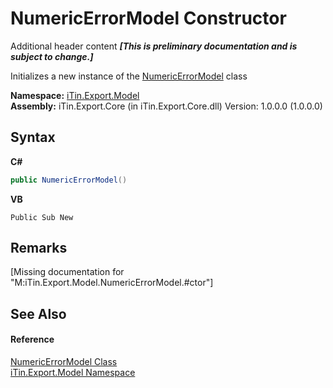 # NumericErrorModel Constructor 
Additional header content _**\[This is preliminary documentation and is subject to change.\]**_

Initializes a new instance of the <a href="32697ca1-e04a-108a-ee69-a7013086b555">NumericErrorModel</a> class

**Namespace:**&nbsp;<a href="ef57ffcc-e95e-b212-5a46-9aa6f5a3511f">iTin.Export.Model</a><br />**Assembly:**&nbsp;iTin.Export.Core (in iTin.Export.Core.dll) Version: 1.0.0.0 (1.0.0.0)

## Syntax

**C#**<br />
``` C#
public NumericErrorModel()
```

**VB**<br />
``` VB
Public Sub New
```


## Remarks
\[Missing <remarks> documentation for "M:iTin.Export.Model.NumericErrorModel.#ctor"\]

## See Also


#### Reference
<a href="32697ca1-e04a-108a-ee69-a7013086b555">NumericErrorModel Class</a><br /><a href="ef57ffcc-e95e-b212-5a46-9aa6f5a3511f">iTin.Export.Model Namespace</a><br />